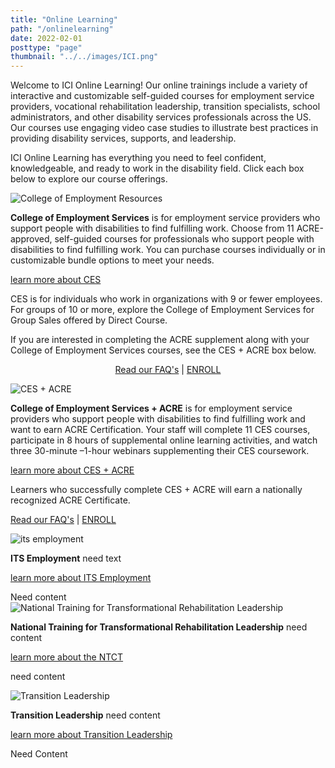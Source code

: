 ```yaml
---
title: "Online Learning"
path: "/onlinelearning"
date: 2022-02-01
posttype: "page"
thumbnail: "../../images/ICI.png"
---
```

Welcome to ICI Online Learning! Our online trainings include a variety of interactive and customizable self-guided courses for employment service providers, vocational rehabilitation leadership, transition specialists, school administrators, and other disability services professionals across the US. Our courses use engaging video case studies to illustrate best practices in providing disability services, supports, and leadership.

ICI Online Learning has everything you need to feel confident, knowledgeable, and ready to work in the disability field. Click each box below to explore our course offerings.

<div class="card">
    <img src="ces.png" class="card-img-top" style="max-width: 600px;" alt="College of Employment Resources">
    <div class="card-body">
      <p class="card-text"><strong>College of Employment Services</strong> is for employment service providers who support people with disabilities to find fulfilling work. Choose from 11 ACRE-approved, self-guided courses for professionals who support people with disabilities to find fulfilling work. You can purchase courses individually or in customizable bundle options to meet your needs.  </p>
      <a  data-bs-toggle="collapse" href="#ces" role="button" aria-expanded="false" aria-controls="ces">
        learn more about CES
      </a>
    </p>
    <div class="collapse" id="ces">
        <p>CES is for individuals who work in organizations with 9 or fewer employees. For groups of 10 or more, explore the College of Employment Services for Group Sales offered by Direct Course.</p>
        <p>If you are interested in completing the ACRE supplement along with your College of Employment Services courses, see the CES + ACRE box below.</p>
        <center>
        <p><a href="/onlinelearning/ces_faq" type="button" class="btn btn-primary">Read our FAQ's</a> | <a href="#" type="button" class="btn btn-primary">ENROLL</a></p>
        </center>
    </div>
    </div>
  </div>
  <div class="card">
    <img src="ces_acre.png" class="card-img-top" style="max-width: 600px;" alt="CES + ACRE">
    <div class="card-body">
      <p class="card-text"><strong>College of Employment Services + ACRE</strong> is for employment service providers who support people with disabilities to find fulfilling work and want to earn ACRE Certification. Your staff will complete 11 CES courses, participate in 8 hours of supplemental online learning activities, and watch three 30-minute –1-hour webinars supplementing their CES coursework. </p>
      <a  data-bs-toggle="collapse" href="#ces_acre" role="button" aria-expanded="false" aria-controls="ces_acre">
        learn more about CES + ACRE
      </a>
    </p>
    <div class="collapse" id="ces_acre">
        <p>Learners who successfully complete CES + ACRE will earn a nationally recognized ACRE Certificate.
        </p>
        <p><a href="/onlinelearning/ces_acre_faq" type="button" class="btn btn-primary">Read our FAQ's</a> | <a href="#" type="button" class="btn btn-primary">ENROLL</a></p>
    </div>
    </div>
  </div>

  <div class="card">
    <img src="its_employment.png" class="card-img-top" style="max-width: 600px;" alt="its employment">
    <div class="card-body">
      <p class="card-text"><strong>ITS Employment</strong> need text</p>
      <a  data-bs-toggle="collapse" href="#its" role="button" aria-expanded="false" aria-controls="its">
        learn more about ITS Employment
      </a>
    </p>
    <div class="collapse" id="its">
        Need content
    </div>
    </div>
  </div>

  <div class="card">
    <img src="ntct.png" class="card-img-top" style="max-width: 600px;" alt="National Training for Transformational Rehabilitation Leadership">
    <div class="card-body">
      <p class="card-text"><strong>National Training for Transformational Rehabilitation Leadership</strong> need content</p>
      <a  data-bs-toggle="collapse" href="#ntct" role="button" aria-expanded="false" aria-controls="ntct">
        learn more about the NTCT
      </a>
    </p>
    <div class="collapse" id="ntct">
        <p>need content</p>
    </div>
    </div>
  </div>

  <div class="card">
    <img src="transition_leadership.png" class="card-img-top" style="max-width: 600px;" alt="Transition Leadership">
    <div class="card-body">
      <p class="card-text"><strong>Transition Leadership</strong> need content </p>
      <a  data-bs-toggle="collapse" href="#tl" role="button" aria-expanded="false" aria-controls="tl">
        learn more about Transition Leadership
      </a>
    </p>
    <div class="collapse" id="tl">
        <p>Need Content</p>
    </div>
    </div>
  </div>